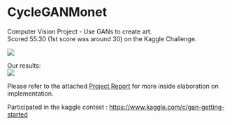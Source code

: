 # CycleGANMonet
Computer Vision Project - Use GANs to create art.<br>Scored 55.30 (1st score was around 30) on the Kaggle Challenge.

<a href="https://www.kaggle.com/c/gan-getting-started"><img src="https://github.com/SDIdo/SDido-Portfolio/raw/main/images/monet.PNG"></a>

Our results: <br> <img src="https://github.com/SDIdo/SDido-Portfolio/raw/main/images/monet_inference.png">

Please refer to the attached [Project Report](Project%20Report.pdf) for more inside elaboration on implementation.
 
Participated in the kaggle contest : https://www.kaggle.com/c/gan-getting-started
